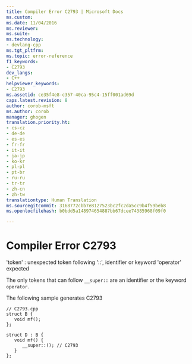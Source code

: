 ```yaml
---
title: Compiler Error C2793 | Microsoft Docs
ms.custom: 
ms.date: 11/04/2016
ms.reviewer: 
ms.suite: 
ms.technology:
- devlang-cpp
ms.tgt_pltfrm: 
ms.topic: error-reference
f1_keywords:
- C2793
dev_langs:
- C++
helpviewer_keywords:
- C2793
ms.assetid: ce35f4e8-c357-40ca-95c4-15ff001ad69d
caps.latest.revision: 8
author: corob-msft
ms.author: corob
manager: ghogen
translation.priority.ht:
- cs-cz
- de-de
- es-es
- fr-fr
- it-it
- ja-jp
- ko-kr
- pl-pl
- pt-br
- ru-ru
- tr-tr
- zh-cn
- zh-tw
translationtype: Human Translation
ms.sourcegitcommit: 3168772cbb7e8127523bc2fc2da5cc9b4f59beb8
ms.openlocfilehash: b0bdd5a148974654887bb67dcee74385968f09f0

---
```

# Compiler Error C2793
'token' : unexpected token following '::', identifier or keyword 'operator' expected  
  
 The only tokens that can follow `__super::` are an identifier or the keyword `operator`.  
  
 The following sample generates C2793  
  
```  
// C2793.cpp  
struct B {  
   void mf();  
};  
  
struct D : B {  
   void mf() {  
      __super::(); // C2793  
   }  
};  
```


<!--HONumber=Jan17_HO2-->


